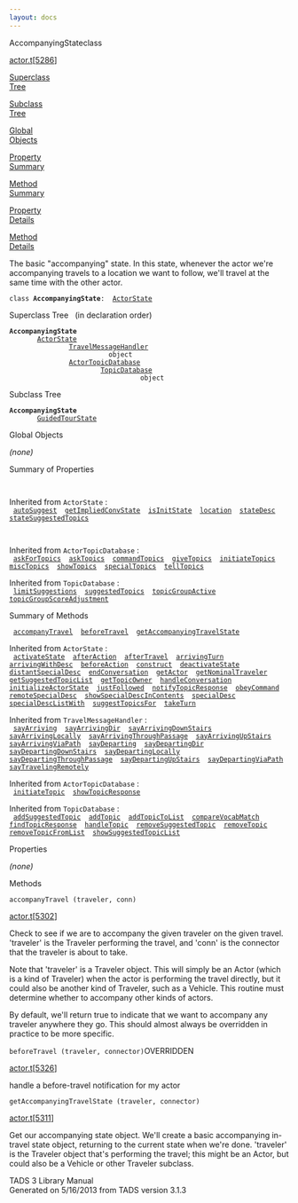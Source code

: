 ```yaml
---
layout: docs
---
```

<span class="title">AccompanyingState</span><span class="type">class</span>

[actor.t](../file/actor.t.html)\[[5286](../source/actor.t.html#5286)\]

[Superclass  
Tree](#_SuperClassTree_)

[Subclass  
Tree](#_SubClassTree_)

[Global  
Objects](#_ObjectSummary_)

[Property  
Summary](#_PropSummary_)

[Method  
Summary](#_MethodSummary_)

[Property  
Details](#_Properties_)

[Method  
Details](#_Methods_)

<div class="fdesc">

The basic "accompanying" state. In this state, whenever the actor we're
accompanying travels to a location we want to follow, we'll travel at
the same time with the other actor.

`class `**`AccompanyingState`**` :   `[`ActorState`](../object/ActorState.html)

</div>

<span id="_SuperClassTree_"></span>

<div class="mjhd">

<span class="hdln">Superclass Tree</span>   (in declaration order)

</div>

**`AccompanyingState`**  
`         `[`ActorState`](../object/ActorState.html)  
`                 `[`TravelMessageHandler`](../object/TravelMessageHandler.html)  
`                         object`  
`                 `[`ActorTopicDatabase`](../object/ActorTopicDatabase.html)  
`                         `[`TopicDatabase`](../object/TopicDatabase.html)  
`                                 object`  
<span id="_SubClassTree_"></span>

<div class="mjhd">

<span class="hdln">Subclass Tree</span>  

</div>

**`AccompanyingState`**  
`         `[`GuidedTourState`](../object/GuidedTourState.html)  
<span id="_ObjectSummary_"></span>

<div class="mjhd">

<span class="hdln">Global Objects</span>  

</div>

*(none)* <span id="_PropSummary_"></span>

<div class="mjhd">

<span class="hdln">Summary of Properties</span>  

</div>

` `

Inherited from `ActorState` :  
` `[`autoSuggest`](../object/ActorState.html#autoSuggest)`  `[`getImpliedConvState`](../object/ActorState.html#getImpliedConvState)`  `[`isInitState`](../object/ActorState.html#isInitState)`  `[`location`](../object/ActorState.html#location)`  `[`stateDesc`](../object/ActorState.html#stateDesc)`  `[`stateSuggestedTopics`](../object/ActorState.html#stateSuggestedTopics)`  `

` `

Inherited from `ActorTopicDatabase` :  
` `[`askForTopics`](../object/ActorTopicDatabase.html#askForTopics)`  `[`askTopics`](../object/ActorTopicDatabase.html#askTopics)`  `[`commandTopics`](../object/ActorTopicDatabase.html#commandTopics)`  `[`giveTopics`](../object/ActorTopicDatabase.html#giveTopics)`  `[`initiateTopics`](../object/ActorTopicDatabase.html#initiateTopics)`  `[`miscTopics`](../object/ActorTopicDatabase.html#miscTopics)`  `[`showTopics`](../object/ActorTopicDatabase.html#showTopics)`  `[`specialTopics`](../object/ActorTopicDatabase.html#specialTopics)`  `[`tellTopics`](../object/ActorTopicDatabase.html#tellTopics)`  `

Inherited from `TopicDatabase` :  
` `[`limitSuggestions`](../object/TopicDatabase.html#limitSuggestions)`  `[`suggestedTopics`](../object/TopicDatabase.html#suggestedTopics)`  `[`topicGroupActive`](../object/TopicDatabase.html#topicGroupActive)`  `[`topicGroupScoreAdjustment`](../object/TopicDatabase.html#topicGroupScoreAdjustment)`  `

<span id="_MethodSummary_"></span>

<div class="mjhd">

<span class="hdln">Summary of Methods</span>  

</div>

` `[`accompanyTravel`](#accompanyTravel)`  `[`beforeTravel`](#beforeTravel)`  `[`getAccompanyingTravelState`](#getAccompanyingTravelState)`  `

Inherited from `ActorState` :  
` `[`activateState`](../object/ActorState.html#activateState)`  `[`afterAction`](../object/ActorState.html#afterAction)`  `[`afterTravel`](../object/ActorState.html#afterTravel)`  `[`arrivingTurn`](../object/ActorState.html#arrivingTurn)`  `[`arrivingWithDesc`](../object/ActorState.html#arrivingWithDesc)`  `[`beforeAction`](../object/ActorState.html#beforeAction)`  `[`construct`](../object/ActorState.html#construct)`  `[`deactivateState`](../object/ActorState.html#deactivateState)`  `[`distantSpecialDesc`](../object/ActorState.html#distantSpecialDesc)`  `[`endConversation`](../object/ActorState.html#endConversation)`  `[`getActor`](../object/ActorState.html#getActor)`  `[`getNominalTraveler`](../object/ActorState.html#getNominalTraveler)`  `[`getSuggestedTopicList`](../object/ActorState.html#getSuggestedTopicList)`  `[`getTopicOwner`](../object/ActorState.html#getTopicOwner)`  `[`handleConversation`](../object/ActorState.html#handleConversation)`  `[`initializeActorState`](../object/ActorState.html#initializeActorState)`  `[`justFollowed`](../object/ActorState.html#justFollowed)`  `[`notifyTopicResponse`](../object/ActorState.html#notifyTopicResponse)`  `[`obeyCommand`](../object/ActorState.html#obeyCommand)`  `[`remoteSpecialDesc`](../object/ActorState.html#remoteSpecialDesc)`  `[`showSpecialDescInContents`](../object/ActorState.html#showSpecialDescInContents)`  `[`specialDesc`](../object/ActorState.html#specialDesc)`  `[`specialDescListWith`](../object/ActorState.html#specialDescListWith)`  `[`suggestTopicsFor`](../object/ActorState.html#suggestTopicsFor)`  `[`takeTurn`](../object/ActorState.html#takeTurn)`  `

Inherited from `TravelMessageHandler` :  
` `[`sayArriving`](../object/TravelMessageHandler.html#sayArriving)`  `[`sayArrivingDir`](../object/TravelMessageHandler.html#sayArrivingDir)`  `[`sayArrivingDownStairs`](../object/TravelMessageHandler.html#sayArrivingDownStairs)`  `[`sayArrivingLocally`](../object/TravelMessageHandler.html#sayArrivingLocally)`  `[`sayArrivingThroughPassage`](../object/TravelMessageHandler.html#sayArrivingThroughPassage)`  `[`sayArrivingUpStairs`](../object/TravelMessageHandler.html#sayArrivingUpStairs)`  `[`sayArrivingViaPath`](../object/TravelMessageHandler.html#sayArrivingViaPath)`  `[`sayDeparting`](../object/TravelMessageHandler.html#sayDeparting)`  `[`sayDepartingDir`](../object/TravelMessageHandler.html#sayDepartingDir)`  `[`sayDepartingDownStairs`](../object/TravelMessageHandler.html#sayDepartingDownStairs)`  `[`sayDepartingLocally`](../object/TravelMessageHandler.html#sayDepartingLocally)`  `[`sayDepartingThroughPassage`](../object/TravelMessageHandler.html#sayDepartingThroughPassage)`  `[`sayDepartingUpStairs`](../object/TravelMessageHandler.html#sayDepartingUpStairs)`  `[`sayDepartingViaPath`](../object/TravelMessageHandler.html#sayDepartingViaPath)`  `[`sayTravelingRemotely`](../object/TravelMessageHandler.html#sayTravelingRemotely)`  `

Inherited from `ActorTopicDatabase` :  
` `[`initiateTopic`](../object/ActorTopicDatabase.html#initiateTopic)`  `[`showTopicResponse`](../object/ActorTopicDatabase.html#showTopicResponse)`  `

Inherited from `TopicDatabase` :  
` `[`addSuggestedTopic`](../object/TopicDatabase.html#addSuggestedTopic)`  `[`addTopic`](../object/TopicDatabase.html#addTopic)`  `[`addTopicToList`](../object/TopicDatabase.html#addTopicToList)`  `[`compareVocabMatch`](../object/TopicDatabase.html#compareVocabMatch)`  `[`findTopicResponse`](../object/TopicDatabase.html#findTopicResponse)`  `[`handleTopic`](../object/TopicDatabase.html#handleTopic)`  `[`removeSuggestedTopic`](../object/TopicDatabase.html#removeSuggestedTopic)`  `[`removeTopic`](../object/TopicDatabase.html#removeTopic)`  `[`removeTopicFromList`](../object/TopicDatabase.html#removeTopicFromList)`  `[`showSuggestedTopicList`](../object/TopicDatabase.html#showSuggestedTopicList)`  `

<span id="_Properties_"></span>

<div class="mjhd">

<span class="hdln">Properties</span>  

</div>

*(none)* <span id="_Methods_"></span>

<div class="mjhd">

<span class="hdln">Methods</span>  

</div>

<span id="accompanyTravel"></span>

`accompanyTravel (traveler, conn)`

[actor.t](../file/actor.t.html)\[[5302](../source/actor.t.html#5302)\]

<div class="desc">

Check to see if we are to accompany the given traveler on the given
travel. 'traveler' is the Traveler performing the travel, and 'conn' is
the connector that the traveler is about to take.

Note that 'traveler' is a Traveler object. This will simply be an Actor
(which is a kind of Traveler) when the actor is performing the travel
directly, but it could also be another kind of Traveler, such as a
Vehicle. This routine must determine whether to accompany other kinds of
actors.

By default, we'll return true to indicate that we want to accompany any
traveler anywhere they go. This should almost always be overridden in
practice to be more specific.

</div>

<span id="beforeTravel"></span>

`beforeTravel (traveler, connector)`<span class="rem">OVERRIDDEN</span>

[actor.t](../file/actor.t.html)\[[5326](../source/actor.t.html#5326)\]

<div class="desc">

handle a before-travel notification for my actor

</div>

<span id="getAccompanyingTravelState"></span>

`getAccompanyingTravelState (traveler, connector)`

[actor.t](../file/actor.t.html)\[[5311](../source/actor.t.html#5311)\]

<div class="desc">

Get our accompanying state object. We'll create a basic accompanying
in-travel state object, returning to the current state when we're done.
'traveler' is the Traveler object that's performing the travel; this
might be an Actor, but could also be a Vehicle or other Traveler
subclass.

</div>

<div class="ftr">

TADS 3 Library Manual  
Generated on 5/16/2013 from TADS version 3.1.3

</div>
